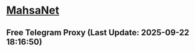 
# [MahsaNet](https://t.me/mahsa_net)
## Free Telegram Proxy (Last Update: 2025-09-22 18:16:50)

    